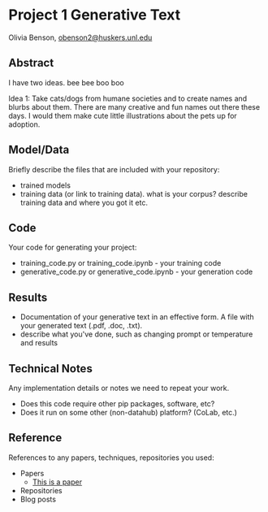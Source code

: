 # Project 1 Generative Text

Olivia Benson, obenson2@huskers.unl.edu


## Abstract

I have two ideas. bee bee boo boo

Idea 1: Take cats/dogs from humane societies and to create names and blurbs about them. There are many creative and fun names out there these days. I would them make cute little illustrations about the pets up for adoption. 

## Model/Data

Briefly describe the files that are included with your repository:
- trained models
- training data (or link to training data). what is your corpus? describe training data and where you got it etc.

## Code

Your code for generating your project:
- training_code.py or training_code.ipynb - your training code
- generative_code.py or generative_code.ipynb - your generation code

## Results

- Documentation of your generative text in an effective form. A file with your generated text (.pdf, .doc, .txt). 
- describe what you've done, such as changing prompt or temperature and results

## Technical Notes

Any implementation details or notes we need to repeat your work. 
- Does this code require other pip packages, software, etc?
- Does it run on some other (non-datahub) platform? (CoLab, etc.)

## Reference

References to any papers, techniques, repositories you used:
- Papers
  - [This is a paper](this_is_the_link.pdf)
- Repositories
- Blog posts
